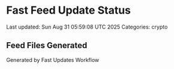# Fast Feed Update Status
Last updated: Sun Aug 31 05:59:08 UTC 2025
Categories: crypto

## Feed Files Generated

Generated by Fast Updates Workflow
